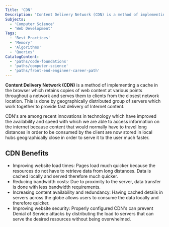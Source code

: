 ```yaml
---
Title: 'CDN'
Description: 'Content Delivery Network (CDN) is a method of implementing a cache in the browser which retains copies of web content at various points throughout a network and serves them to clients from the closest network location. This is done by geographically distributed group of servers which work together to provide fast delivery of Internet content. CDNs are among recent innovations in technology which have improved the availability and speed with which we are able to access information on the internet because content that would normally have to travel long distances in order to be consumed by the client are now stored in local hubs geographically close in order to serve it to the user much faster.'
Subjects:
  - 'Computer Science'
  - 'Web Development'
Tags:
  - 'Best Practices'
  - 'Memory'
  - 'Algorithms'
  - 'Queries'
CatalogContent:
  - 'paths/code-foundations'
  - 'paths/computer-science'
  - 'paths/front-end-engineer-career-path'
---
```


**Content Delivery Network (CDN)** is a method of implementing a cache in the browser which retains copies of web content at various points throughout a network and serves them to clients from the closest network location. This is done by geographically distributed group of servers which work together to provide fast delivery of Internet content.

CDN's are among recent innovations in technology which have improved the availability and speed with which we are able to access information on the internet because content that would normally have to travel long distances in order to be consumed by the client are now stored in local hubs geographically close in order to serve it to the user much faster.

## CDN Benefits

- Improving website load times: Pages load much quicker because the resources do not have to retrieve data from long distances. Data is cached locally and served therefore much quicker.
- Reducing bandwidth costs: Due to proximity to the server, data transfer is done with less bandwidth requirements.
- Increasing content availability and redundancy: Having cached details in servers across the globe allows users to consume the data locally and therefore quicker.
- Improving website security: Properly configured CDN's can prevent Denial of Service attacks by distributing the load to servers that can serve the desired resources without being overwhelmed.
